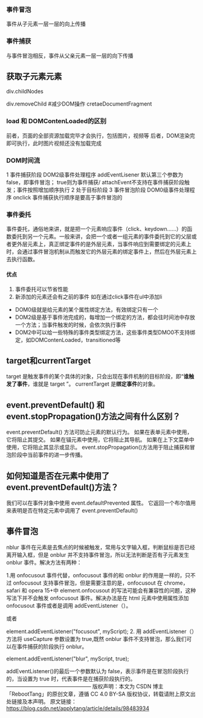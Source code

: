 ### 事件冒泡
事件从子元素一层一层的向上传播
### 事件捕获
与事件冒泡相反，事件从父亲元素一层一层的向下传播

## 获取子元素元素
div.childNodes

div.removeChild
#减少DOM操作 cretaeDocumentFragment

### load 和 DOMContenLoaded的区别
前者，页面的全部资源加载完毕才会执行，包括图片，视频等
后者，DOM渲染完即可执行，此时图片视频还没有加载完成

### DOM时间流
1 事件捕获阶段 DOM2级事件处理程序 addEventLisener 默认第三个参数为false，即事件冒泡； true则为事件捕获/ attachEvent不支持在事件捕获阶段触发；事件按照增加顺序执行
2 处于目标阶段
3 事件冒泡阶段 DOM0级事件处理程序 onclick
事件捕获执行顺序是要高于事件冒泡的

### 事件委托
事件委托，通俗地来讲，就是把一个元素响应事件（click、keydown......）的函数委托到另一个元素。一般来讲，会把一个或者一组元素的事件委托到它的父层或者更外层元素上，真正绑定事件的是外层元素，当事件响应到需要绑定的元素上时，会通过事件冒泡机制从而触发它的外层元素的绑定事件上，然后在外层元素上去执行函数。
#### 优点
1. 事件委托可以节省性能
2. 新添加的元素还会有之前的事件
如在通过click事件在ul中添加li

- DOM0级就是给元素的某个属性绑定方法，有效绑定只有一个
- DOM2级是基于事件池完成的，每增加一个绑定的方法，都会往时间池中存放一个方法；当事件触发的时候，会依次执行事件
- DOM2中可以给一些特殊的事件类型绑定方法，这些事件类型DMO0不支持绑定，如DOMContenLoaded，transitioned等

## target和currentTarget
target 是触发事件的某个具体的对象，只会出现在事件机制的目标阶段，即“**谁触发了事件**，谁就是 target ”。
currentTarget 是**绑定事件**的对象。

## event.preventDefault() 和 event.stopPropagation()方法之间有什么区别？

event.preventDefault() 方法可防止元素的默认行为。 如果在表单元素中使用，它将阻止其提交。 如果在锚元素中使用，它将阻止其导航。 如果在上下文菜单中使用，它将阻止其显示或显示。 event.stopPropagation()方法用于阻止捕获和冒泡阶段中当前事件的进一步传播。

## 如何知道是否在元素中使用了 event.preventDefault()方法？

我们可以在事件对象中使用 event.defaultPrevented 属性。 它返回一个布尔值用来表明是否在特定元素中调用了 event.preventDefault()


## 事件冒泡
nblur 事件在元素是去焦点的时候被触发，常用与文字输入框，判断鼠标是否已经离开输入框，但是 onblur 并不支持事件冒泡，所以无法判断是否有子元素发生 onblur 事件。解决方法有两种：

1.用 onfocusout 事件代替，onfocusout 事件的和 onblur 的作用是一样的，只不过 onfocusout 支持事件冒泡，但是需要注意的是，onfocusout 在 chrome，safari 和 opera 15+中 element.onfocusout 的写法可能会有兼容性的问题，这种写法下并不会触发 onfocusout 事件。解决办法是在 html 元素中使用属性添加 onfocusout 事件或者是调用 addEventListener（）。

<element onfoucusot="myScript">

或者

element.addEventListener("focusout", myScript);
2. 用 addEventListener（）方法将 useCapture 参数设置为 true,既然 onblur 事件不支持冒泡，那么我们可以在事件捕获的阶段执行 onblur。

element.addEventListener("blur", myScript, true);

addEventListener()的最后一个参数默认为 false，表示事件是在冒泡阶段执行的，当设置为 true 时，代表事件是在捕获阶段执行的。
————————————————
版权声明：本文为 CSDN 博主「RebootTang」的原创文章，遵循 CC 4.0 BY-SA 版权协议，转载请附上原文出处链接及本声明。
原文链接：https://blog.csdn.net/applytang/article/details/98483934
